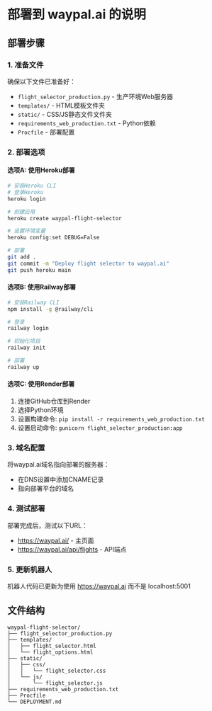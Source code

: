 # 部署到 waypal.ai 的说明

## 部署步骤

### 1. 准备文件
确保以下文件已准备好：
- `flight_selector_production.py` - 生产环境Web服务器
- `templates/` - HTML模板文件夹
- `static/` - CSS/JS静态文件文件夹
- `requirements_web_production.txt` - Python依赖
- `Procfile` - 部署配置

### 2. 部署选项

#### 选项A: 使用Heroku部署
```bash
# 安装Heroku CLI
# 登录Heroku
heroku login

# 创建应用
heroku create waypal-flight-selector

# 设置环境变量
heroku config:set DEBUG=False

# 部署
git add .
git commit -m "Deploy flight selector to waypal.ai"
git push heroku main
```

#### 选项B: 使用Railway部署
```bash
# 安装Railway CLI
npm install -g @railway/cli

# 登录
railway login

# 初始化项目
railway init

# 部署
railway up
```

#### 选项C: 使用Render部署
1. 连接GitHub仓库到Render
2. 选择Python环境
3. 设置构建命令: `pip install -r requirements_web_production.txt`
4. 设置启动命令: `gunicorn flight_selector_production:app`

### 3. 域名配置
将waypal.ai域名指向部署的服务器：
- 在DNS设置中添加CNAME记录
- 指向部署平台的域名

### 4. 测试部署
部署完成后，测试以下URL：
- https://waypal.ai/ - 主页面
- https://waypal.ai/api/flights - API端点

### 5. 更新机器人
机器人代码已更新为使用 https://waypal.ai 而不是 localhost:5001

## 文件结构
```
waypal-flight-selector/
├── flight_selector_production.py
├── templates/
│   ├── flight_selector.html
│   └── flight_options.html
├── static/
│   ├── css/
│   │   └── flight_selector.css
│   └── js/
│       └── flight_selector.js
├── requirements_web_production.txt
├── Procfile
└── DEPLOYMENT.md
```

